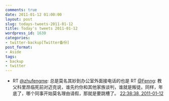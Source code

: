 ```yaml
---
comments: true
date: 2011-01-12 01:00:00
layout: post
slug: todays-tweets-2011-01-12
title: Today's tweets 2011-01-12
wordpress_id: 1630
categories:
- twitter-backup[Twitter备份]
post_format:
- Aside
tags:
- backup
- twitter
---
```





  * RT [@zhufengme](http://twitter.com/zhufengme): 总是莫名其妙到办公室外面接电话的也是 RT [@Fenng](http://twitter.com/Fenng): 教父科里昂临死前对迈克说，谁先约你和其他家族谈判，谁就是叛徒。同样，年底了，哪个同事开始莫名理由请假，那就是要跳槽了。 [22:38:38, 2011-01-12](http://twitter.com/gfrog/statuses/25199983514877952)




